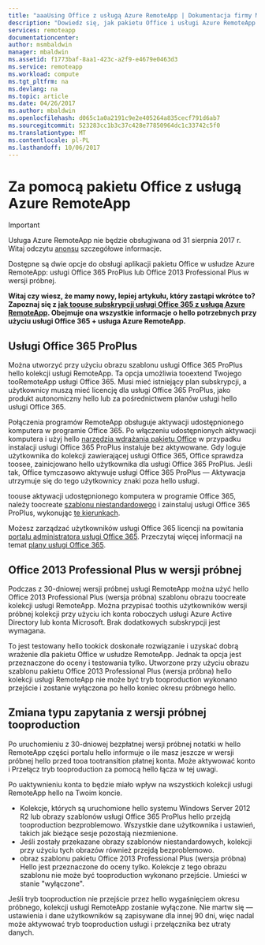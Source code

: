```yaml
---
title: "aaaUsing Office z usługą Azure RemoteApp | Dokumentacja firmy Microsoft"
description: "Dowiedz się, jak pakietu Office i usługi Azure RemoteApp współdziałać ze sobą"
services: remoteapp
documentationcenter: 
author: msmbaldwin
manager: mbaldwin
ms.assetid: f1773baf-8aa1-423c-a2f9-e4679e0463d3
ms.service: remoteapp
ms.workload: compute
ms.tgt_pltfrm: na
ms.devlang: na
ms.topic: article
ms.date: 04/26/2017
ms.author: mbaldwin
ms.openlocfilehash: d065c1a0a2191c9e2e405264a835cecf791d6ab7
ms.sourcegitcommit: 523283cc1b3c37c428e77850964dc1c33742c5f0
ms.translationtype: MT
ms.contentlocale: pl-PL
ms.lasthandoff: 10/06/2017
---
```

# <a name="using-office-with-azure-remoteapp"></a>Za pomocą pakietu Office z usługą Azure RemoteApp
> [!IMPORTANT]
> Usługa Azure RemoteApp nie będzie obsługiwana od 31 sierpnia 2017 r. Witaj odczytu [anonsu](https://go.microsoft.com/fwlink/?linkid=821148) szczegółowe informacje.
> 
> 

Dostępne są dwie opcje do obsługi aplikacji pakietu Office w usłudze Azure RemoteApp: usługi Office 365 ProPlus lub Office 2013 Professional Plus w wersji próbnej.

**Witaj czy wiesz, że mamy nowy, lepiej artykułu, który zastąpi wkrótce to? Zapoznaj się z [jak toouse subskrypcji usługi Office 365 z usługą Azure RemoteApp](remoteapp-officesubscription.md). Obejmuje ona wszystkie informacje o hello potrzebnych przy użyciu usługi Office 365 + usługa Azure RemoteApp.**

## <a name="office-365-proplus"></a>Usługi Office 365 ProPlus
Można utworzyć przy użyciu obrazu szablonu usługi Office 365 ProPlus hello kolekcji usługi RemoteApp. Ta opcja umożliwia tooextend Twojego tooRemoteApp usługi Office 365. Musi mieć istniejący plan subskrypcji, a użytkownicy muszą mieć licencję dla usługi Office 365 ProPlus, jako produkt autonomiczny hello lub za pośrednictwem planów usługi hello usługi Office 365.

Połączenia programów RemoteApp obsługuje aktywacji udostępnionego komputera w programie Office 365. Po włączeniu udostępnionych aktywacji komputera i użyj hello [narzędzia wdrażania pakietu Office](http://www.microsoft.com/download/details.aspx?id=36778) w przypadku instalacji usługi Office 365 ProPlus instaluje bez aktywowane. Gdy loguje użytkownika do kolekcji zawierającej usługi Office 365, Office sprawdza toosee, zainicjowano hello użytkownika dla usługi Office 365 ProPlus. Jeśli tak, Office tymczasowo aktywuje usługi Office 365 ProPlus — Aktywacja utrzymuje się do tego użytkownicy znaki poza hello usługi.

toouse aktywacji udostępnionego komputera w programie Office 365, należy toocreate [szablonu niestandardowego](remoteapp-create-custom-image.md) i zainstaluj usługi Office 365 ProPlus, wykonując [te kierunkach](https://technet.microsoft.com/library/dn782858.aspx).

Możesz zarządzać użytkowników usługi Office 365 licencji na powitania [portalu administratora usługi Office 365](https://portal.office365.com/). Przeczytaj więcej informacji na temat [plany usługi Office 365](http://technet.microsoft.com/library/office-365-plan-options.aspx).  

## <a name="office-2013-professional-plus-trial"></a>Office 2013 Professional Plus w wersji próbnej
Podczas z 30-dniowej wersji próbnej usługi RemoteApp można użyć hello Office 2013 Professional Plus (wersja próbna) szablonu obrazu toocreate kolekcji usługi RemoteApp. Można przypisać toothis użytkowników wersji próbnej kolekcji przy użyciu ich konta roboczych usługi Azure Active Directory lub konta Microsoft. Brak dodatkowych subskrypcji jest wymagana.

To jest testowany hello tookick doskonałe rozwiązanie i uzyskać dobrą wrażenie dla pakietu Office w usłudze RemoteApp. Jednak ta opcja jest przeznaczone do oceny i testowania tylko. Utworzone przy użyciu obrazu szablonu pakietu Office 2013 Professional Plus (wersja próbna) hello kolekcji usługi RemoteApp nie może być tryb tooproduction wykonano przejście i zostanie wyłączona po hello koniec okresu próbnego hello.

## <a name="switching-from-trial-tooproduction"></a>Zmiana typu zapytania z wersji próbnej tooproduction
Po uruchomieniu z 30-dniowej bezpłatnej wersji próbnej notatki w hello RemoteApp części portalu hello informuje o ile masz jeszcze w wersji próbnej hello przed tooa tootransition płatnej konta. Może aktywować konto i Przełącz tryb tooproduction za pomocą hello łącza w tej uwagi.

Po uaktywnieniu konta to będzie miało wpływ na wszystkich kolekcji usługi RemoteApp hello na Twoim koncie.

* Kolekcje, których są uruchomione hello systemu Windows Server 2012 R2 lub obrazy szablonów usługi Office 365 ProPlus hello przejdą tooproduction bezproblemowo. Wszystkie dane użytkownika i ustawień, takich jak bieżące sesje pozostają niezmienione.
* Jeśli zostały przekazane obrazy szablonów niestandardowych, kolekcji przy użyciu tych obrazów również przejdą bezproblemowo.
* obraz szablonu pakietu Office 2013 Professional Plus (wersja próbna) Hello jest przeznaczone do oceny tylko. Kolekcje z tego obrazu szablonu nie może być tooproduction wykonano przejście. Umieści w stanie "wyłączone".

Jeśli tryb tooproduction nie przejście przez hello wygaśnięciem okresu próbnego, kolekcji usługi RemoteApp zostanie wyłączone. Nie martw się — ustawienia i dane użytkowników są zapisywane dla innej 90 dni, więc nadal może aktywować tryb tooproduction usługi i przełącznika bez utraty danych.

